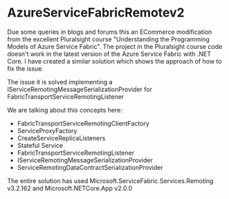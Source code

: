 # AzureServiceFabricRemotev2
Due some queries in blogs and forums this an ECommerce modification from the excellent Pluralsight course "Understanding the Programming Models of Azure Service Fabric". The project in the Pluralsight course code doesn't work in the latest version of the Azure Service Fabric with .NET Core. I have created a similar solution which shows the approach of how to fix the issue.

The issue it is solved implementing a IServiceRemotingMessageSerializationProvider for FabricTransportServiceRemotingListener

We are talking about this concepts here:
* FabricTransportServiceRemotingClientFactory
* ServiceProxyFactory
* CreateServiceReplicaListeners
* Stateful Service
* FabricTransportServiceRemotingListener
* IServiceRemotingMessageSerializationProvider
* ServiceRemotingDataContractSerializationProvider

The entire solution has used Microsoft.ServiceFabric.Services.Remoting v3.2.162 and Microsoft.NETCore.App v2.0.0
